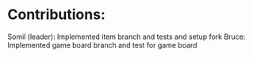 # Contributions:

Somil (leader): Implemented item branch and tests and setup fork
Bruce: Implemented game board branch and test for game board